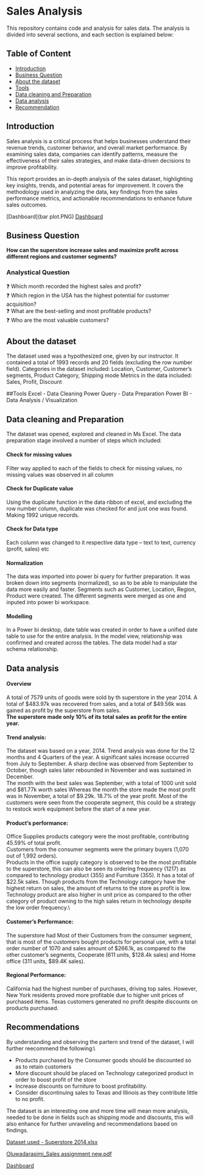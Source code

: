   # Sales Analysis
 This repository contains code and analysis for sales data. The analysis is divided into several sections, and each section is explained below:
 
## Table of Content

- [Introduction](#Introduction)
- [Business Question](#business_Question)
- [About the dataset](#about_the_dataset)
- [Tools](#Tools)
- [Data cleaning and Preparation](#Data_cleaning_and_Preparation)
- [Data analysis](#Data_analysis)
- [Recommendation](#Recommendations)



## Introduction

Sales analysis is a critical process that helps businesses understand their revenue trends, customer behavior, and overall market performance. By examining sales data, companies can identify patterns, measure the effectiveness of their sales strategies, and make data-driven decisions to improve profitability.

This report provides an in-depth analysis of the sales dataset, highlighting key insights, trends, and potential areas for improvement. It covers the methodology used in analyzing the data, key findings from the sales performance metrics, and actionable recommendations to enhance future sales outcomes.

[Dashboard](bar plot.PNG)
[Dashboard](https://github.com/user-attachments/assets/6af8799f-12f7-4e59-aecf-cb9d2be68245)

## Business Question
**How can the superstore increase sales and maximize profit across different regions and customer segments?**


### Analystical Question
❓ Which month recorded the highest sales and profit?  
❓ Which region in the USA has the highest potential for customer acquisition?  
❓ What are the best-selling and most profitable products?  
❓ Who are the most valuable customers?


## About the dataset
The dataset used was a hypothesized one, given by our instructor. It contained a total of 1993 records and 20 fields (excluding the row number field). 
Categories in the dataset included: Location, Customer, Customer’s segments, Product Category, Shipping mode
Metrics in the data included: Sales, Profit, Discount

##Tools
Excel - Data Cleaning
Power Query - Data Preparation
Power BI - Data Analysis / Visualization



## Data cleaning and Preparation
The dataset was opened, explored and cleaned in Ms Excel.  The data preparation stage involved a number of steps which included:  

#### Check for missing values 
Filter way applied to each of the fields to check for missing values, no missing values was observed in all column

#### Check for Duplicate value 
Using the duplicate function in the data ribbon of excel, and excluding the row number column, duplicate was checked for and just one was found. Making 1992 unique records.

#### Check for Data type
Each column was changed to it respective data type – text to text, currency (profit, sales) etc

#### Normalization
The data was imported into power bi query for further preparation. It was broken down into segments (normalized), so as to be able to manipulate the data more easily and faster.  Segments such as Customer, Location, Region, Product were created. The different segments were merged as one and inputed into power bi workspace.

#### Modelling
In a Power bi desktop, date table was created in order to have a unified date table to use for the entire analysis.  In the model view, relationship was confirmed and created across the tables. The data model had a star schema relationship.


## Data analysis
#### Overview
A total of 7579 units of goods were sold by th superstore in the year 2014. A total of $483.97k was recovered from sales, and a total of $49.56k was gained as profit by the superstore from sales.\
**The superstore made only 10% of its total sales as profit for the entire year.**

#### Trend analysis: 
The dataset was based on a year, 2014. Trend analysis was done for the 12 months and 4 Quarters of the year. 
A significant sales increase occurred from July to September. A sharp decline was observed from September to October, though sales later rebounded in November and was sustained in December.\
The month with the best sales was September, with a total of 1000 unit sold and $81.77k worth sales Whereas the month the store made the most profit was in November, a total of $9.29k. 18.7% of the year profit. Most of the customers were seen from the cooperate segment, this could be a strategy to restock work equipment before the start of a new year.

#### Product’s performance: 
Office Supplies products category were the most profitable, contributing 45.59% of total profit.  
Customers from the consumer segments were the primary buyers (1,070 out of 1,992 orders).\
Products in the office supply category is observed to be the most profitable to the superstore, this can also be seen its ordering frequency (1217) as compared to technology product (355) and Furniture (355). It has a total of $22.5k sales.  Though products from the Technology category have the highest return on sales, the amount of returns to the store as profit is low. Technology product are also higher in unit price as compared to the other category of product owning to the high sales return in technology despite the low order frequency.\

#### Customer’s Performance: 
The superstore had Most of their Customers from the consumer segment, that is most of the customers bought products for personal use, with a total order number of 1070 and sales amount of $266.1k, as compared to the other customer’s segments, Cooperate (611 units, $128.4k sales) and Home office (311 units, $89.4K sales).


#### Regional Performance:

California had the highest number of purchases, driving top sales. However, New York residents proved more profitable due to higher unit prices of purchased items.
Texas customers generated no profit despite discounts on products purchased.


## Recommendations
By understanding and observing the partern snd trend of the dataset, I will further reecommend the following:\
-	Products purchased by the Consumer goods should be discounted so as to retain customers 
-	More discount should be placed on Technology categorized product in order to boost profit of the store
-	Increase discounts on furniture to boost profitability.
-	 Consider discontinuing sales to Texas and Illinois as they contribute little to no profit.


The dataset is an interesting one and more time will mean more analysis, needed to be done in fields such as shipping mode and discounts, this will also enhance for further unraveling and recommendations based on findings.

[Dataset used - Superstore 2014.xlsx](https://github.com/user-attachments/files/19459786/Superstore.2014.xlsx)

[Oluwadarasimi_Sales assignment new.pdf](https://github.com/user-attachments/files/19459779/Oluwadarasimi_Sales.assignment.new.pdf)

[Dashboard](https://github.com/user-attachments/assets/af24b7fa-79b5-46df-8268-76dab67ea508)

